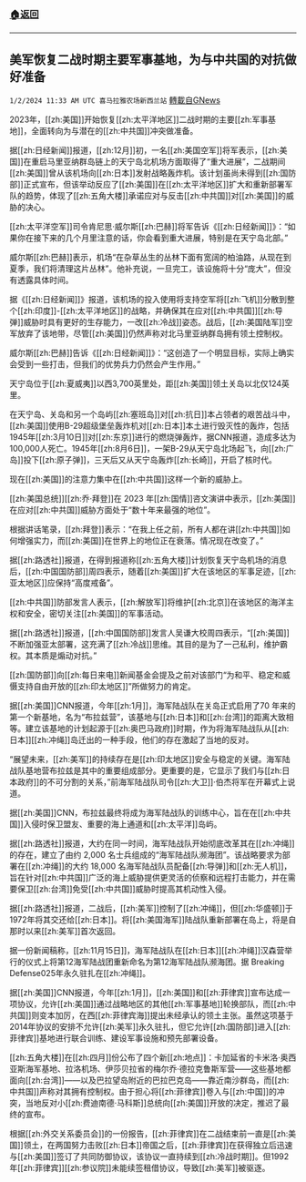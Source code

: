 ###  [:house:返回](README.md)
---


## 美军恢复二战时期主要军事基地，为与中共国的对抗做好准备
`1/2/2024 11:33 AM UTC 喜马拉雅农场新西兰站` [轉載自GNews](https://gnews.org/articles/2175658)

2023年，[[zh:美国]]开始恢复[[zh:太平洋地区]]二战时期的主要[[zh:军事基地]]，全面转向为与潜在的[[zh:中共国]]冲突做准备。

据[[zh:日经新闻]]报道，[[zh:12月]]初，一名[[zh:美国空军]]将军表示，[[zh:美国]]在重启马里亚纳群岛链上的天宁岛北机场方面取得了“重大进展”，二战期间[[zh:美国]]曾从该机场向[[zh:日本]]发射战略轰炸机。该计划虽尚未得到[[zh:国防部]]正式宣布，但该举动反应了[[zh:美国]]在[[zh:太平洋地区]]扩大和重新部署军队的趋势，体现了[[zh:五角大楼]]承诺应对与反击[[zh:中共国]]对[[zh:美国]]的威胁的决心。

[[zh:太平洋空军]]司令肯尼思·威尔斯[[zh:巴赫]]将军告诉《[[zh:日经新闻]]》：“如果你在接下来的几个月里注意的话，你会看到重大进展，特别是在天宁岛北部。”

威尔斯[[zh:巴赫]]表示，机场“在杂草丛生的丛林下面有宽阔的柏油路，从现在到夏季，我们将清理这片丛林”。他补充说，一旦完工，该设施将十分“庞大”，但没有透露具体时间。

据《[[zh:日经新闻]]》报道，该机场的投入使用将支持空军将[[zh:飞机]]分散到整个[[zh:印度]]\-[[zh:太平洋地区]]的战略，并确保其在应对[[zh:中共国]][[zh:导弹]]威胁时具有更好的生存能力，一改[[zh:冷战]]姿态。战后，[[zh:美国陆军]]空军放弃了该地带，尽管[[zh:美国]]仍然声称对北马里亚纳群岛拥有领土控制权。

威尔斯[[zh:巴赫]]告诉《[[zh:日经新闻]]》：“这创造了一个明显目标，实际上确实会受到一些打击，但我们的优势兵力仍然会产生作用。”

天宁岛位于[[zh:夏威夷]]以西3,700英里处，距[[zh:美国]]领土关岛以北仅124英里。

在天宁岛、关岛和另一个岛屿[[zh:塞班岛]]对[[zh:抗日]]本占领者的艰苦战斗中，[[zh:美国]]使用B-29超级堡垒轰炸机对[[zh:日本]]本土进行毁灭性的轰炸，包括1945年[[zh:3月10日]]对[[zh:东京]]进行的燃烧弹轰炸，据CNN报道，造成多达为100,000人死亡。1945年[[zh:8月6日]]，一架B-29从天宁岛北场起飞，向[[zh:广岛]]投下[[zh:原子弹]]，三天后又从天宁岛轰炸[[zh:长崎]]，开启了核时代。

现在[[zh:美国]]的注意力集中在[[zh:中共国]]这样一个新的威胁上。

[[zh:美国总统]][[zh:乔·拜登]]在 2023 年[[zh:国情]]咨文演讲中表示，[[zh:美国]]在应对[[zh:中共国]]威胁方面处于“数十年来最强的地位”。

根据讲话笔录，[[zh:拜登]]表示：“在我上任之前，所有人都在讲[[zh:中共国]]如何增强实力，而[[zh:美国]]在世界上的地位正在衰落。情况现在改变了。”

据[[zh:路透社]]报道，在得到报道称[[zh:五角大楼]]计划恢复天宁岛机场的消息后，[[zh:中国国防部]]周四表示，随着[[zh:美国]]扩大在该地区的军事足迹，[[zh:亚太地区]]应保持“高度戒备”。

[[zh:中共国]]防部发言人表示，[[zh:解放军]]将维护[[zh:北京]]在该地区的海洋主权和安全，密切关注[[zh:美国]]的军事活动。

据[[zh:路透社]]报道，[[zh:中国国防部]]发言人吴谦大校周四表示，“[[zh:美国]]不断加强亚太部署，这充满了[[zh:冷战]]思维。其目的是为了一己私利，维护霸权。其本质是煽动对抗。”

[[zh:国防部]]向[[zh:每日来电]]新闻基金会提及之前对该部门“为和平、稳定和威慑支持自由开放的[[zh:印太地区]]”所做努力的肯定。

据[[zh:美国]]CNN报道，今年[[zh:1月]]，海军陆战队在关岛正式启用了70 年来的第一个新基地，名为“布拉兹营”，该基地与[[zh:日本]]和[[zh:台湾]]的距离大致相等。建立该基地的计划起源于[[zh:奥巴马政府]]时期，作为将海军陆战队从[[zh:日本]][[zh:冲绳]]岛迁出的一种手段，他们的存在激起了当地的反对。

“展望未来，[[zh:美军]]的持续存在是[[zh:印太地区]]安全与稳定的关键。海军陆战队基地营布拉兹是其中的重要组成部分。更重要的是，它显示了我们与[[zh:日本政府]]的不可分割的关系，”前海军陆战队司令[[zh:大卫]]·伯杰将军在开幕式上说道。

据[[zh:美国]]CNN，布拉兹最终将成为海军陆战队的训练中心，旨在在[[zh:中共国]]入侵时保卫盟友、重要的海上通道和[[zh:太平洋]]岛屿。

据[[zh:路透社]]报道，大约在同一时间，海军陆战队开始彻底改革其在[[zh:冲绳]]的存在，建立了由约 2,000 名士兵组成的“海军陆战队濒海团”。该战略要求为部署在[[zh:冲绳]]的大约 18,000 名海军陆战队员配备[[zh:导弹]]和[[zh:无人机]]，旨在针对[[zh:中共国]]广泛的海上威胁提供更灵活的侦察和远程打击能力，并在需要保卫[[zh:台湾]]免受[[zh:中共国]]威胁时提高其机动性入侵。

据[[zh:路透社]]报道，二战后，[[zh:美军]]控制了[[zh:冲绳]]，但[[zh:华盛顿]]于1972年将其交还给[[zh:日本]]。将[[zh:美国海军]]陆战队重新部署在岛上，将是自那时以来[[zh:美军]]首次返回。

据一份新闻稿称，[[zh:11月15日]]，海军陆战队在[[zh:日本]][[zh:冲绳]]汉森营举行的仪式上将第12海军陆战团重新命名为第12海军陆战队濒海团。据 Breaking Defense​​​​​​​​​​​​​​​​025年永久驻扎在[[zh:冲绳]]。

据[[zh:美国]]CNN报道，今年[[zh:1月]]，[[zh:美国]]和[[zh:菲律宾]]宣布达成一项协议，允许[[zh:美国]]通过战略地区的其他[[zh:军事基地]]轮换部队，而[[zh:中共国]]则变本加厉，在西[[zh:菲律宾海]]提出未经承认的领土主张。虽然这项基于2014年协议的安排不允许[[zh:美军]]永久驻扎，但它允许[[zh:国防部]]进入[[zh:菲律宾]]基地进行联合训练、建设军事设施和预先部署设备。

[[zh:五角大楼]]在[[zh:四月]]份公布了四个新[[zh:地点]]：卡加延省的卡米洛·奥西亚斯海军基地、拉洛机场、伊莎贝拉省的梅尔乔·德拉克鲁斯军营——这些基地都面向[[zh:台湾]]——以及巴拉望岛附近的巴拉巴克岛——靠近南沙群岛，而[[zh:中共国]]声称对其拥有控制权。由于担心将[[zh:菲律宾]]卷入与[[zh:中国]]的冲突，当地反对小[[zh:费迪南德·马科斯]]总统向[[zh:美国]]开放的决定，推迟了最终的宣布。

根据[[zh:外交关系委员会]]的一份报告，[[zh:菲律宾]]在二战结束前一直是[[zh:美国]]领土，在两国努力击败[[zh:日本]]帝国之后，[[zh:菲律宾]]在获得独立后迅速与[[zh:美国]]签订了共同防御协议，该协议一直持续到[[zh:冷战时期]]。但1992年[[zh:菲律宾]][[zh:参议院]]未能续签租借协议，导致[[zh:美军]]被驱逐。
